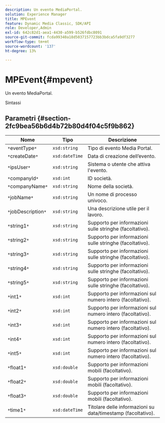 ```yaml
---
description: Un evento MediaPortal.
solution: Experience Manager
title: MPEvent
feature: Dynamic Media Classic, SDK/API
role: Developer,Admin
exl-id: 642c82d1-aea1-4430-a599-b526fdbc8091
source-git-commit: fcda99340a18d5037157723bb3bdca5fa9df3277
workflow-type: tm+mt
source-wordcount: '137'
ht-degree: 13%

---
```


# MPEvent{#mpevent}

Un evento MediaPortal.

Sintassi

## Parametri {#section-2fc9bea56b6d4b72b80d4f04c5f9b862}

| Nome | Tipo | Descrizione |
|---|---|---|
| `*`eventType`*` | `xsd:string` | Tipo di evento Media Portal. |
| `*`createDate`*` | `xsd:dateTime` | Data di creazione dell’evento. |
| `*`ipsUser`*` | `xsd:string` | Sistema o utente che attiva l&#39;evento. |
| `*`companyId`*` | `xsd:int` | ID società. |
| `*`companyName`*` | `xsd:string` | Nome della società. |
| `*`jobName`*` | `xsd:string` | Un nome di processo univoco. |
| `*`jobDescription`*` | `xsd:string` | Una descrizione utile per il lavoro. |
| `*`string1`*` | `xsd:string` | Supporto per informazioni sulle stringhe (facoltativo). |
| `*`string2`*` | `xsd:string` | Supporto per informazioni sulle stringhe (facoltativo). |
| `*`string3`*` | `xsd:string` | Supporto per informazioni sulle stringhe (facoltativo). |
| `*`string4`*` | `xsd:string` | Supporto per informazioni sulle stringhe (facoltativo). |
| `*`string5`*` | `xsd:string` | Supporto per informazioni sulle stringhe (facoltativo). |
| `*`int1`*` | `xsd:int` | Supporto per informazioni sul numero intero (facoltativo). |
| `*`int2`*` | `xsd:int` | Supporto per informazioni sul numero intero (facoltativo). |
| `*`int3`*` | `xsd:int` | Supporto per informazioni sul numero intero (facoltativo). |
| `*`int4`*` | `xsd:int` | Supporto per informazioni sul numero intero (facoltativo). |
| `*`int5`*` | `xsd:int` | Supporto per informazioni sul numero intero (facoltativo). |
| `*`float1`*` | `xsd:double` | Supporto per informazioni mobili (facoltativo). |
| `*`float2`*` | `xsd:double` | Supporto per informazioni mobili (facoltativo). |
| `*`float3`*` | `xsd:double` | Supporto per informazioni mobili (facoltativo). |
| `*`time1`*` | `xsd:dateTime` | Titolare delle informazioni su data/timestamp (facoltativo). |
